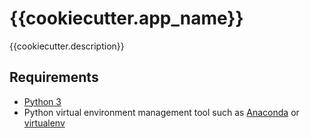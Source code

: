 # {{cookiecutter.app_name}}
{{cookiecutter.description}}


## Requirements
- [Python 3](https://www.python.org/)
- Python virtual environment management tool such as [Anaconda](https://store.continuum.io/cshop/anaconda/) or [virtualenv](https://pypi.python.org/pypi/virtualenv)
 